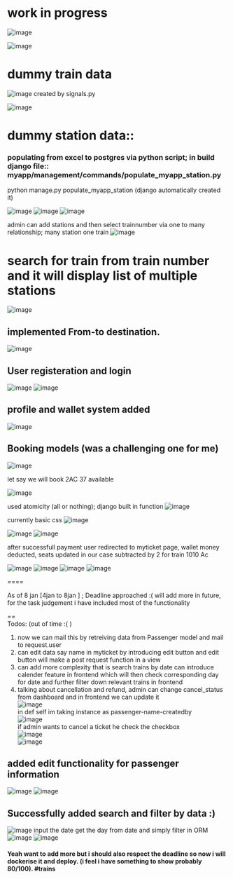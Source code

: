# work in progress

![image](https://github.com/Ayush-gupta-dev/RAILWAY-ROUND2/assets/137040550/6f6c72c3-e357-4116-b191-6b647edfa518)

![image](https://github.com/Ayush-gupta-dev/RAILWAY-ROUND2/assets/137040550/1116ff88-59f6-4291-b046-e8c483decc93)


# dummy train data

![image](https://github.com/Ayush-gupta-dev/RAILWAY-ROUND2/assets/137040550/9ae3c456-5f57-4909-b83e-356f71d4d3b6)
created by signals.py

![image](https://github.com/Ayush-gupta-dev/RAILWAY-ROUND2/assets/137040550/14ed53ea-bea3-4ee6-869d-9e6d3ede1635)

# dummy station data::

### populating from excel to postgres via python script; in build django file:: myapp/management/commands/populate_myapp_station.py 
python manage.py populate_myapp_station (django automatically created it)

![image](https://github.com/Ayush-gupta-dev/RAILWAY-ROUND2/assets/137040550/3f26c01a-b359-421f-b1dc-5e6dd134019f)
![image](https://github.com/Ayush-gupta-dev/RAILWAY-ROUND2/assets/137040550/5c0feaa4-537c-4319-885e-e9475fe1f462)
![image](https://github.com/Ayush-gupta-dev/RAILWAY-ROUND2/assets/137040550/aff43a63-26e7-47c1-8dc7-5f69569a177a)

admin can add stations and then select trainnumber via one to many relationship; many station one train
![image](https://github.com/Ayush-gupta-dev/RAILWAY-ROUND2/assets/137040550/1f68c193-90a3-4d2a-a5fe-836e1a767a66)

# search for train from train number and it will display list of multiple stations

![image](https://github.com/Ayush-gupta-dev/RAILWAY-ROUND2/assets/137040550/8954a9a3-6b9d-44a9-884c-8bc24cc9c1f4)


## implemented From-to destination.

![image](https://github.com/Ayush-gupta-dev/RAILWAY-ROUND2/assets/137040550/ef56cc52-64de-43be-a68a-bad26ded0f79)

## User registeration and login

![image](https://github.com/Ayush-gupta-dev/RAILWAY-ROUND2/assets/137040550/b3549459-974a-4eb5-9470-7ed30dd67904)
![image](https://github.com/Ayush-gupta-dev/RAILWAY-ROUND2/assets/137040550/73924ff4-ffc1-4d3b-a20d-27643b5e3783)

## profile and wallet system added
![image](https://github.com/Ayush-gupta-dev/RAILWAY-ROUND2/assets/137040550/5a174301-5c60-4673-8a24-2815704c030d)

## Booking models (was a challenging one for me)

![image](https://github.com/Ayush-gupta-dev/RAILWAY-ROUND2/assets/137040550/b96ba347-9bcd-4bed-bad1-0962ddf20f62)

let say we will book 2AC 37 available

![image](https://github.com/Ayush-gupta-dev/RAILWAY-ROUND2/assets/137040550/aba1b221-4b37-4481-9918-49a0af2c2f1e)

used atomicity (all or nothing); django built in function
![image](https://github.com/Ayush-gupta-dev/RAILWAY-ROUND2/assets/137040550/e98b312e-746e-40ca-945a-fdf1331fbad2)

currently basic css 
![image](https://github.com/Ayush-gupta-dev/RAILWAY-ROUND2/assets/137040550/7389e2b4-8436-4617-b5f3-56c0e86e9e0c)

![image](https://github.com/Ayush-gupta-dev/RAILWAY-ROUND2/assets/137040550/740ba715-9acf-4b42-9e31-8aeffd25deae)
![image](https://github.com/Ayush-gupta-dev/RAILWAY-ROUND2/assets/137040550/ad49beca-f8c8-4bd9-9579-33b0584e927a)

after successfull payment user redirected to myticket page, wallet money deducted, seats updated in our case subtracted by 2 for train 1010 Ac

![image](https://github.com/Ayush-gupta-dev/RAILWAY-ROUND2/assets/137040550/ed67f764-3b14-4acb-915d-07bb3dcc3cc7)
![image](https://github.com/Ayush-gupta-dev/RAILWAY-ROUND2/assets/137040550/d11530d6-a98a-4b82-80f1-114a2f082502)
![image](https://github.com/Ayush-gupta-dev/RAILWAY-ROUND2/assets/137040550/dd4821b6-cd81-49c6-b8e4-64ff88813880)
![image](https://github.com/Ayush-gupta-dev/RAILWAY-ROUND2/assets/137040550/2efd5594-dbf7-4c6c-b4b4-632e426eaec7)

==== 

As of 8 jan  [4jan to 8jan ] ; Deadline approached :( will add more in future, for the task judgement i have included most of the functionality

==
<br>
Todos: (out of time :{ )
1. now we can  mail this by retreiving data from Passenger model and mail to request.user
2. can edit data say name in myticket by introducing edit button and  edit button will make a post request function in a view
3. can add more complexity that is search trains by date can introduce calender feature in frontend which will then check corresponding day for date and further filter down relevant trains in frontend
4. talking about cancellation and refund, admin can change cancel_status from dashboard and in frontend we can update it <br>
![image](https://github.com/Ayush-gupta-dev/RAILWAY-ROUND2/assets/137040550/c19685b5-43c3-4887-b598-26e52f2a777a) <br>
in def self im taking instance as passenger-name-createdby<br>
![image](https://github.com/Ayush-gupta-dev/RAILWAY-ROUND2/assets/137040550/81df86dc-ea7b-4139-85d5-843da78cc4b0) <br>
if admin wants to cancel a ticket he check the checkbox <br>
![image](https://github.com/Ayush-gupta-dev/RAILWAY-ROUND2/assets/137040550/4836aebe-fe5c-4dab-94e9-f6c2e8ceb241) <br>
![image](https://github.com/Ayush-gupta-dev/RAILWAY-ROUND2/assets/137040550/04c3f7aa-bbc2-4b58-84ae-4fe0b74dc0da)

## added edit functionality for passenger information
![image](https://github.com/Ayush-gupta-dev/RAILWAY-ROUND2/assets/137040550/3089d644-b27e-49ab-b3e2-d766fa4e2a15)
![image](https://github.com/Ayush-gupta-dev/RAILWAY-ROUND2/assets/137040550/c7cd3d06-6ae4-4840-a304-1804cfb3e7bf)

## Successfully added search and filter by data :)
![image](https://github.com/Ayush-gupta-dev/RAILWAY-ROUND2/assets/137040550/e0290be6-e74f-401b-9bdd-97af780d1ca1)
input the date get the day from date and simply filter in ORM
![image](https://github.com/Ayush-gupta-dev/RAILWAY-ROUND2/assets/137040550/8823784d-03d5-43cd-92b5-91ff28389438)
![image](https://github.com/Ayush-gupta-dev/RAILWAY-ROUND2/assets/137040550/ccff6e6d-219c-4a01-acb8-2564543967ab)


#### Yeah want to add more but i should also respect the deadline so now i will dockerise it and deploy. (i feel i have something to show probably 80/100). #trains
